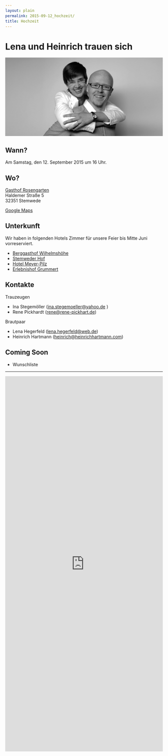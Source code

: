 ```yaml
---
layout: plain
permalink: 2015-09-12_hochzeit/
title: Hochzeit
---
```


# Lena <span id='red'>und</span> Heinrich trauen sich

<img src="/images/hochzeit_banner.png">

## Wann?

Am Samstag, den 12. September 2015 um 16 Uhr.

## Wo?

[Gasthof Rosengarten](http://www.gasthof-rosengarten.de/)  
Haldemer Straße 5  
32351 Stemwede  

[Google Maps](https://www.google.com/maps/place/Gasthof+Rosengarten/@52.43134,8.40117,17z)

## Unterkunft

Wir haben in folgenden Hotels Zimmer für unsere Feier bis Mitte Juni vorreserviert.

* <a href="http://www.berggasthof-wilhelmshoehe.de/?page_id=5">Berggasthof Wilhelmshöhe</a>
* <a href="http://www.stemwederhof.de/hotel/">Stemweder Hof</a>
* <a href="http://hotel-meyer-pilz.de/hotel/">Hotel Meyer-Pilz</a>
* <a href="http://www.erlebnishof-grummert.de/neu/fewo.htm">Erlebnishof Grummert</a>

## Kontakte

Trauzeugen

* Ina Stegemöller (<a href="mailto:ina.stegemoeller@yahoo.de">ina.stegemoeller@yahoo.de</a> )
* Rene Pickhardt (<a href="rene@rene-pickhart.de">rene@rene-pickhart.de</a>)

Brautpaar

* Lena Hegerfeld (<a href="lena.hegerfeld@web.de">lena.hegerfeld@web.de</a>)
* Heinrich Hartmann (<a href="heinrich@heinrichhartmann.com">heinrich@heinrichhartmann.com</a>)

## Coming Soon

* Wunschliste


<hr/>
<a name="rueckmeldung"/>

<iframe src="https://docs.google.com/forms/d/1ffeeRR0gBmOKdbu7f5UjIRfboBZcAObIMBufM7MuiBk/viewform?embedded=true"
   width="100%"
   height="1200"
   frameborder="0"
   marginheight="0"
   marginwidth="0"
   >
<a href="https://docs.google.com/forms/d/1ffeeRR0gBmOKdbu7f5UjIRfboBZcAObIMBufM7MuiBk/viewform?embedded=true">Rückmeldeformular</a>
</iframe>
